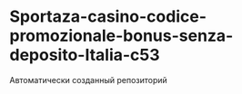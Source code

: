 # Sportaza-casino-codice-promozionale-bonus-senza-deposito-Italia-c53
Автоматически созданный репозиторий
